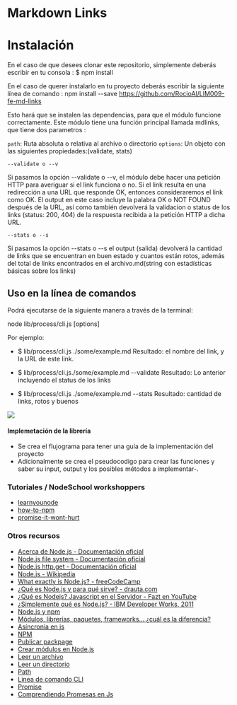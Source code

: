 # Markdown Links

# Instalación
En el caso de que desees clonar este repositorio, simplemente deberás escribir en tu consola :
$ npm install

En el caso de querer instalarlo en tu proyecto deberás escribir la siguiente línea de comando :
npm install --save https://github.com/RocioAl/LIM009-fe-md-links 

Esto hará que se instalen las dependencias, para que el módulo funcione correctamente. Este módulo tiene una función principal llamada mdlinks, que tiene dos parametros :

`path`: Ruta absoluta o relativa al archivo o directorio
`options`: Un objeto con las siguientes propiedades:(validate, stats)

`--validate o --v`

Si pasamos la opción --validate o --v, el módulo debe hacer una petición HTTP para averiguar si el link funciona o no. Si el link resulta en una redirección a una URL que responde OK, entonces consideraremos el link como OK.
El output en este caso incluye la palabra OK o NOT FOUND después de la URL, así como también devolverá la validacion o status de los links (status: 200, 404) de la respuesta recibida a la petición HTTP a dicha URL.


`--stats o --s`

Si pasamos la opción --stats o --s el output (salida) devolverá la cantidad de links que se encuentran en buen estado y cuantos están rotos, además del total de links encontrados en el archivo.md(string con estadísticas básicas sobre los links)

## Uso en la línea de comandos

Podrá ejecutarse de la siguiente manera a través de la terminal:

node lib/process/cli.js <path-to-file> [options]

Por ejemplo:
* $ lib/process/cli.js ./some/example.md
Resultado:
el nombre del link, y la URL de este link.

* $ lib/process/cli.js./some/example.md --validate
Resultado:
Lo anterior incluyendo el status de los links

* $ lib/process/cli.js ./some/example.md --stats
Resultado:
cantidad de links, rotos y buenos



![](./imagen/laboratoria.gif)

#### Implemetación de la librería

* Se crea el flujograma para tener una guía de la implementación del    proyecto 
* Adicionalmente se crea el pseudocodigo para crear las funciones y saber su input, output y los posibles métodos a implementar-.


### Tutoriales / NodeSchool workshoppers

- [learnyounode](https://github.com/workshopper/learnyounode)
- [how-to-npm](https://github.com/workshopper/how-to-npm)
- [promise-it-wont-hurt](https://github.com/stevekane/promise-it-wont-hurt)

### Otros recursos

- [Acerca de Node.js - Documentación oficial](https://nodejs.org/es/about/)
- [Node.js file system - Documentación oficial](https://nodejs.org/api/fs.html)
- [Node.js http.get - Documentación oficial](https://nodejs.org/api/http.html#http_http_get_options_callback)
- [Node.js - Wikipedia](https://es.wikipedia.org/wiki/Node.js)
- [What exactly is Node.js? - freeCodeCamp](https://medium.freecodecamp.org/what-exactly-is-node-js-ae36e97449f5)
- [¿Qué es Node.js y para qué sirve? - drauta.com](https://www.drauta.com/que-es-nodejs-y-para-que-sirve)
- [¿Qué es Nodejs? Javascript en el Servidor - Fazt en YouTube](https://www.youtube.com/watch?v=WgSc1nv_4Gw)
- [¿Simplemente qué es Node.js? - IBM Developer Works, 2011](https://www.ibm.com/developerworks/ssa/opensource/library/os-nodejs/index.html)
- [Node.js y npm](https://www.genbeta.com/desarrollo/node-js-y-npm)
- [Módulos, librerías, paquetes, frameworks... ¿cuál es la diferencia?](http://community.laboratoria.la/t/modulos-librerias-paquetes-frameworks-cual-es-la-diferencia/175)
- [Asíncronía en js](https://carlosazaustre.com/manejando-la-asincronia-en-javascript/)
- [NPM](https://docs.npmjs.com/getting-started/what-is-npm)
- [Publicar packpage](https://docs.npmjs.com/getting-started/publishing-npm-packages)
- [Crear módulos en Node.js](https://docs.npmjs.com/getting-started/publishing-npm-packages)
- [Leer un archivo](https://nodejs.org/api/fs.html#fs_fs_readfile_path_options_callback)
- [Leer un directorio](https://nodejs.org/api/fs.html#fs_fs_readdir_path_options_callback)
- [Path](https://nodejs.org/api/path.html)
- [Linea de comando CLI](https://medium.com/netscape/a-guide-to-create-a-nodejs-command-line-package-c2166ad0452e)
- [Promise](https://javascript.info/promise-basics)
- [Comprendiendo Promesas en Js](https://hackernoon.com/understanding-promises-in-javascript-13d99df067c1)


